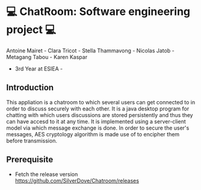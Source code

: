 # 💻 ChatRoom: Software engineering project 💻
Antoine Mairet - Clara Tricot - Stella Thammavong - Nicolas Jatob - Metagang Tabou - Karen Kaspar

- 3rd Year at ESIEA -

## Introduction


This appliation is a chatroom to which several users can get connected to in order to discuss securely with each other. It is a java desktop program for chatting with which users discussions are stored persistently and thus they can have accesd to it at any time. It is implemented using a server-client model via which message exchange is done. In order to secure the user's messages, AES cryptology algorithm is made use of to encipher them before transmission.

## Prerequisite

* Fetch the release version https://github.com/SilverDove/Chatroom/releases

